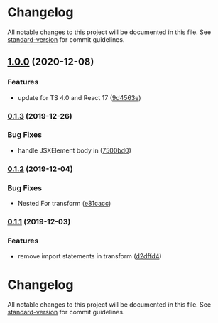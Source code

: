 # Changelog

All notable changes to this project will be documented in this file. See [standard-version](https://github.com/conventional-changelog/standard-version) for commit guidelines.

## [1.0.0](https://github.com/vkbansal/tsx-control-statements/compare/v0.1.3...v1.0.0) (2020-12-08)


### Features

* update for TS 4.0 and React 17 ([9d4563e](https://github.com/vkbansal/tsx-control-statements/commit/9d4563e5a35c61b7c4956657f3a46d5658b1935b))

### [0.1.3](https://github.com/vkbansal/tsx-control-statements/compare/v0.1.2...v0.1.3) (2019-12-26)


### Bug Fixes

* handle JSXElement body in <For/> ([7500bd0](https://github.com/vkbansal/tsx-control-statements/commit/7500bd0b95a9e5a307cd0434cf3d07cc03ea67cd))

### [0.1.2](https://github.com/vkbansal/tsx-control-statements/compare/v0.1.1...v0.1.2) (2019-12-04)


### Bug Fixes

* Nested For transform ([e81cacc](https://github.com/vkbansal/tsx-control-statements/commit/e81caccb0ee2b138d599e7fbd92fd0869dcdfbf3))

### [0.1.1](https://github.com/vkbansal/tsx-control-statements/compare/v0.1.0...v0.1.1) (2019-12-03)


### Features

* remove import statements in transform ([d2dffd4](https://github.com/vkbansal/tsx-control-statements/commit/d2dffd4652ca6152112bea019a9578be6174d10d))

# Changelog

All notable changes to this project will be documented in this file. See [standard-version](https://github.com/conventional-changelog/standard-version) for commit guidelines.
